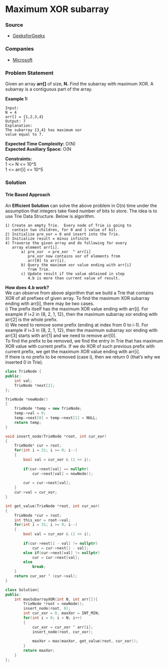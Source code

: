 # Maximum XOR subarray

### Source

* [GeeksforGeeks](https://practice.geeksforgeeks.org/problems/a512e4b2e812b6df2159b19cc7090ffc1ab056dd/1#)

### Companies

* [Microsoft](../../company-based-lists/microsoft.md)

### Problem Statement

Given an array **arr\[\]** of size, **N.** Find the subarray with maximum XOR. A subarray is a contiguous part of the array.

  
 **Example 1:**

```text
Input:
N = 4
arr[] = {1,2,3,4}
Output: 7
Explanation: 
The subarray {3,4} has maximum xor 
value equal to 7.

```

  
**Expected Time Complexity:** O\(N\)  
**Expected Auxiliary Space:** O\(N

**Constraints:**  
 1 &lt;= N &lt;= 10^5  
 1 &lt;= arr\[i\] &lt;= 10^5

### Solution

#### Trie Based Approach

An **Efficient Solution** can solve the above problem in O\(n\) time under the assumption that integers take fixed number of bits to store. The idea is to use Trie Data Structure. Below is algorithm.  

```text
1) Create an empty Trie.  Every node of Trie is going to 
   contain two children, for 0 and 1 value of bit.
2) Initialize pre_xor = 0 and insert into the Trie.
3) Initialize result = minus infinite
4) Traverse the given array and do following for every 
   array element arr[i].
       a) pre_xor  = pre_xor  ^ arr[i]
          pre_xor now contains xor of elements from 
          arr[0] to arr[i].
       b) Query the maximum xor value ending with arr[i] 
          from Trie.
       c) Update result if the value obtained in step 
          4.b is more than current value of result.
```

**How does 4.b work?**   
We can observe from above algorithm that we build a Trie that contains XOR of all prefixes of given array. To find the maximum XOR subarray ending with arr\[i\], there may be two cases.   
i\) The prefix itself has the maximum XOR value ending with arr\[i\]. For example if i=2 in {8, 2, 1, 12}, then the maximum subarray xor ending with arr\[2\] is the whole prefix.   
ii\) We need to remove some prefix \(ending at index from 0 to i-1\). For example if i=3 in {8, 2, 1, 12}, then the maximum subarray xor ending with arr\[3\] starts with arr\[1\] and we need to remove arr\[0\].  
To find the prefix to be removed, we find the entry in Trie that has maximum XOR value with current prefix. If we do XOR of such previous prefix with current prefix, we get the maximum XOR value ending with arr\[i\].   
If there is no prefix to be removed \(case i\), then we return 0 \(that’s why we inserted 0 in Trie\). 

```cpp
class TrieNode {
public:
    int val;
    TrieNode *next[2];
};

TrieNode *newNode()
{
    TrieNode *temp = new TrieNode;
    temp->val = 0;
    temp->next[0] = temp->next[1] = NULL;
    return temp;
}

void insert_node(TrieNode *root, int cur_xor)
{
    TrieNode* cur = root;
    for(int i = 31; i >= 0; i--)
    {
        bool val = cur_xor & (1 << i);
        
        if(cur->next[val] == nullptr)
            cur->next[val] = newNode();
        
        cur = cur->next[val];
    }
    cur->val = cur_xor;
}

int get_value(TrieNode *root, int cur_xor)
{
    TrieNode *cur = root;
    int this_xor = root->val;
    for(int i = 31; i >= 0; i--)
    {
        bool val = cur_xor & (1 << i);
        
        if(cur->next[1 - val] != nullptr)
            cur = cur->next[1 - val];
        else if(cur->next[val] != nullptr)
            cur = cur->next[val];
        else
            break;
    }
    return cur_xor ^ (cur->val);
}

class Solution{   
public:
    int maxSubarrayXOR(int N, int arr[]){    
        TrieNode *root = newNode();
        insert_node(root, 0);
        int cur_xor = 0, maxXor = INT_MIN;
        for(int i = 0; i < N; i++)
        {
            cur_xor = cur_xor ^ arr[i];
            insert_node(root, cur_xor);
            
            maxXor = max(maxXor, get_value(root, cur_xor));
        }
        return maxXor;
    }
};

```

